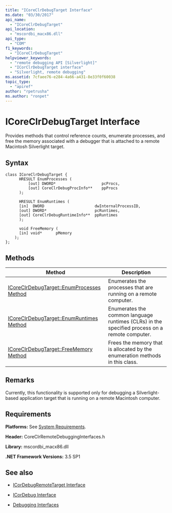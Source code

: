 ```yaml
---
title: "ICoreClrDebugTarget Interface"
ms.date: "03/30/2017"
api_name: 
  - "ICoreClrDebugTarget"
api_location: 
  - "mscordbi_macx86.dll"
api_type: 
  - "COM"
f1_keywords: 
  - "ICoreClrDebugTarget"
helpviewer_keywords: 
  - "remote debugging API [Silverlight]"
  - "ICorClrDebugTarget interface"
  - "Silverlight, remote debugging"
ms.assetid: 7cfaee76-e284-4a66-a431-8e33f0f60038
topic_type: 
  - "apiref"
author: "rpetrusha"
ms.author: "ronpet"
---
```

# ICoreClrDebugTarget Interface
Provides methods that control reference counts, enumerate processes, and free the memory associated with a debugger that is attached to a remote Macintosh Silverlight target.  
  
## Syntax  
  
```  
class ICoreClrDebugTarget {  
      HRESULT EnumProcesses (  
          [out] DWORD*                    pcProcs,  
          [out] CoreClrDebugProcInfo**    ppProcs  
      );  
  
      HRESULT EnumRuntimes (  
      [in]  DWORD                      dwInternalProcessID,  
      [out] DWORD*                     pcRuntimes,  
      [out] CoreClrDebugRuntimeInfo**  ppRuntimes  
      );  
  
      void FreeMemory (  
      [in] void*      pMemory  
    );  
};  
```  
  
## Methods  
  
|Method|Description|  
|------------|-----------------|  
|[ICoreClrDebugTarget::EnumProcesses Method](../../../../docs/framework/unmanaged-api/debugging/icoreclrdebugtarget-enumprocesses-method.md)|Enumerates the processes that are running on a remote computer.|  
|[ICoreClrDebugTarget::EnumRuntimes Method](../../../../docs/framework/unmanaged-api/debugging/icoreclrdebugtarget-enumruntimes-method.md)|Enumerates the common language runtimes (CLRs) in the specified process on a remote computer.|  
|[ICoreClrDebugTarget::FreeMemory Method](../../../../docs/framework/unmanaged-api/debugging/icoreclrdebugtarget-freememory-method.md)|Frees the memory that is allocated by the enumeration methods in this class.|  
  
## Remarks  
 Currently, this functionality is supported only for debugging a Silverlight-based application target that is running on a remote Macintosh computer.  
  
## Requirements  
 **Platforms:** See [System Requirements](../../../../docs/framework/get-started/system-requirements.md).  
  
 **Header:** CoreClrRemoteDebuggingInterfaces.h  
  
 **Library:** mscordbi_macx86.dll  
  
 **.NET Framework Versions:** 3.5 SP1  
  
## See also

- [ICorDebugRemoteTarget Interface](../../../../docs/framework/unmanaged-api/debugging/icordebugremotetarget-interface.md)
- [ICorDebug Interface](../../../../docs/framework/unmanaged-api/debugging/icordebug-interface.md)

- [Debugging Interfaces](../../../../docs/framework/unmanaged-api/debugging/debugging-interfaces.md)
